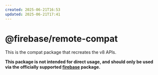 ```yaml
---
created: 2025-06-21T16:53
updated: 2025-06-21T17:41
---
```

# @firebase/remote-compat

This is the compat package that recreates the v8 APIs.

**This package is not intended for direct usage, and should only be used via the officially supported [firebase](https://www.npmjs.com/package/firebase) package.**
